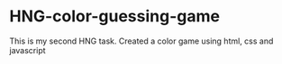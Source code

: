 # HNG-color-guessing-game
This is my second HNG task. Created a color game using html, css and javascript
